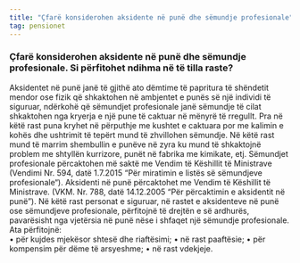 ```yaml
---
title: "Çfarë konsiderohen aksidente në punë dhe sëmundje profesionale"
tag: pensionet
---
```


### Çfarë konsiderohen aksidente në punë dhe sëmundje profesionale. Si përfitohet ndihma në të tilla raste?
Aksidentet në punë janë të gjithë ato dëmtime të papritura të shëndetit mendor ose fizik që shkaktohen në ambjentet e punës së një individi të siguruar, ndërkohë që sëmundjet profesionale janë sëmundje të cilat shkaktohen nga kryerja e një pune të caktuar në mënyrë të rregullt. Pra në këtë rast puna kryhet në përputhje me kushtet e caktuara por me kalimin e kohës dhe ushtrimit të tepërt mund të zhvillohen sëmundje. Në këtë rast mund të marrim shembullin e punëve në zyra ku mund të shkaktojnë problem me shtyllën kurrizore, punët në fabrika me kimikate, etj. 
Sëmundjet profesionale përcaktohen më saktë me Vendim të Këshillit të Ministrave (Vendimi  Nr. 594, datë 1.7.2015 “Për miratimin e listës së sëmundjeve profesionale“). Aksidenti në punë përcaktohet me Vendim të Këshillit të Ministrave. (VKM. Nr. 788, datë 14.12.2005 “Për përcaktimin e aksidentit në punë”).
Në këtë rast personat e siguruar, në rastet e aksidenteve në punë ose sëmundjeve profesionale, përfitojnë të drejtën e së ardhurës, pavarësisht nga vjetërsia në punë nëse i shfaqet një sëmundje profesionale. Ata përfitojnë:  
•	për kujdes mjekësor shtesë dhe riaftësimi; 
•	në rast paaftësie;
•	për kompensim për dëme të arsyeshme;
•	në rast vdekjeje.
